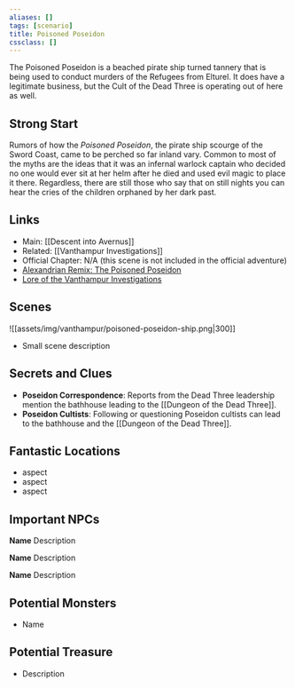 ```yaml
---
aliases: []
tags: [scenario]
title: Poisoned Poseidon
cssclass: []
---
```


The Poisoned Poseidon is a beached pirate ship turned tannery that is being used to conduct murders of the Refugees from Elturel. It does have a legitimate business, but the Cult of the Dead Three is operating out of here as well.

## Strong Start

Rumors of how the _Poisoned Poseidon_, the pirate ship scourge of the Sword Coast, came to be perched so far inland vary. Common to most of the myths are the ideas that it was an infernal warlock captain who decided no one would ever sit at her helm after he died and used evil magic to place it there. Regardless, there are still those who say that on still nights you can hear the cries of the children orphaned by her dark past.

## Links

- Main: [[Descent into Avernus]]
- Related: [[Vanthampur Investigations]]
- Official Chapter: N/A (this scene is not included in the official adventure)
- [Alexandrian Remix: The Poisoned Poseidon](https://thealexandrian.net/wordpress/44406/roleplaying-games/remixing-avernus-part-3e-the-poisoned-poseidon)
- [Lore of the Vanthampur Investigations](https://thealexandrian.net/wordpress/44320/roleplaying-games/remixing-avernus-part-3b-lore-of-the-vanthampur-investigations)


## Scenes

![[assets/img/vanthampur/poisoned-poseidon-ship.png|300]]


- Small scene description

## Secrets and Clues

- **Poseidon Correspondence**: Reports from the Dead Three leadership mention the bathhouse leading to the [[Dungeon of the Dead Three]].
- **Poseidon Cultists**: Following or questioning Poseidon cultists can lead to the bathhouse and the [[Dungeon of the Dead Three]].

## Fantastic Locations

- aspect
- aspect
- aspect

## Important NPCs

**Name** Description

**Name** Description

**Name** Description

## Potential Monsters

- Name

## Potential Treasure

- Description

